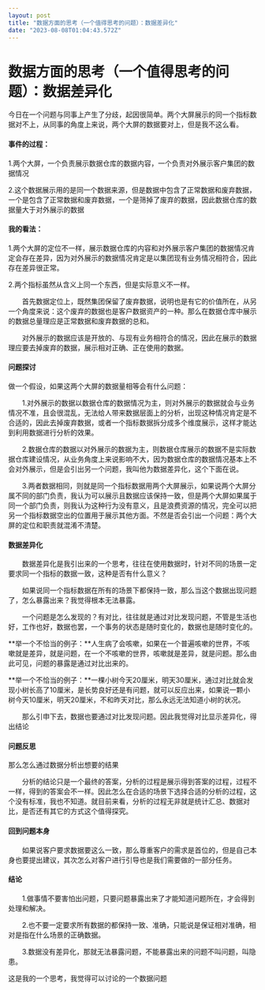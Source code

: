 ```yaml
---
layout: post
title: "数据方面的思考（一个值得思考的问题）：数据差异化"
date: "2023-08-08T01:04:43.572Z"
---
```

数据方面的思考（一个值得思考的问题）：数据差异化
========================

今日在一个问题与同事上产生了分歧，起因很简单。两个大屏展示的同一个指标数据对不上，从同事的角度上来说，两个大屏的数据要对上，但是我不这么看。

#### 事件的过程：

1.两个大屏，一个负责展示数据仓库的数据内容，一个负责对外展示客户集团的数据情况

2.这个数据展示用的是同一个数据来源，但是数据中包含了正常数据和废弃数据，一个是包含了正常数据和废弃数据，一个是筛掉了废弃的数据，因此数据仓库的数据量大于对外展示的数据

#### 我的看法：

1.两个大屏的定位不一样，展示数据仓库的内容和对外展示客户集团的数据情况肯定会存在差异，因为对外展示的数据情况肯定是以集团现有业务情况相符合，因此存在差异很正常。

2.两个指标虽然从含义上同一个东西，但是实际意义不一样。

　　首先数据定位上，既然集团保留了废弃数据，说明也是有它的价值所在，从另一个角度来说：这个废弃的数据也是客户数据资产的一种。那么在数据仓库中展示的数据总量理应是正常数据和废弃数据的总和。

　　对外展示的数据应该是开放的、与现有业务相符合的情况，因此在展示的数据理应要去掉废弃的数据，展示相对正确、正在使用的数据。

#### 问题探讨

做一个假设，如果这两个大屏的数据量相等会有什么问题：

　　1.对外展示的数据以数据仓库的数据情况为主，则对外展示的数据就会与业务情况不准，且会很混乱，无法给人带来数据层面上的分析，出现这种情况肯定是不合适的，因此去掉废弃数据，或者一个指标数据拆分成多个维度展示，这样才能达到利用数据进行分析的效果。

　　2.数据仓库的数据以对外展示的数据为主，则数据仓库展示的数据不是实际数据仓库建设情况，从业务角度上来说影响不大，因为数据仓库的数据情况基本上不会对外展示，但是会引出另一个问题，我叫他为数据差异化，这个下面在说。

　　3.两者数据相同，则就是同一个指标数据用两个大屏展示，如果说两个大屏分属不同的部门负责，我认为可以展示且数据应该保持一致，但是两个大屏如果属于同一个部门负责，则我认为这种行为没有意义，且是浪费资源的情况，完全可以把另一个指标数据空出的位置用于展示其他方面。不然是否会引出一个问题：两个大屏的定位和职责就混淆不清楚。

#### 数据差异化

　　数据差异化是我引出来的一个思考，往往在使用数据时，针对不同的场景一定要求同一个指标的数据一致，这种是否有什么意义？

　　如果说同一个指标数据在所有的场景下都保持一致，那么当这个数据出现问题了，怎么暴露出来？我觉得根本无法暴露。

　　一个问题是怎么发现的？有对比，往往就是通过对比发现问题，不管是生活也好，工作也好，数据也罢，一个事务的状态是随时变化的，数据也是随时变化的。

**举一个不恰当的例子：**人生病了会咳嗽，如果在一个普遍咳嗽的世界，不咳嗽就是差异，就是问题，在一个不咳嗽的世界，咳嗽就是差异，就是问题。那么由此可见，问题的暴露是通过对比出来的。

**举一个不恰当的例子：**一棵小树今天20厘米，明天30厘米，通过对比就会发现小树长高了10厘米，是长势良好还是有问题，就可以反应出来，如果说一颗小树今天10厘米，明天20厘米，不和昨天对比，那么永远无法知道小树的状况。

　　那么引申下去，数据也要通过对比发现问题。因此我觉得对比显示差异化，得出结论

#### 问题反思

那么怎么通过数据分析出想要的结果

　　分析的结论只是一个最终的答案，分析的过程是展示得到答案的过程，过程不一样，得到的答案会不一样。因此怎么在合适的场景下选择合适的分析的过程，这个没有标准，我也不知道。就目前来看，分析的过程无非就是统计汇总、数据对比，是否还有其它的方式这个值得探究。

#### 回到问题本身

　　如果说客户要求数据要这么一致，那么尊重客户的需求是首位的，但是自己本身也要提出建议，其次怎么对客户进行引导也是我们需要做的一部分任务。

#### 结论

　　1.做事情不要害怕出问题，只要问题暴露出来了才能知道问题所在，才会得到处理和解决。

　　2.也不要一定要求所有数据的都保持一致、准确，只能说是保证相对准确，相对是指在什么场景的正确数据。

　　3.数据没有差异化，那就无法暴露问题，不能暴露出来的问题不叫问题，叫隐患。

这是我的一个思考，我觉得可以讨论的一个数据问题